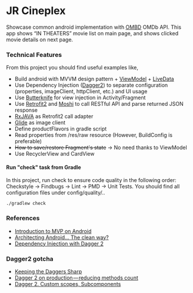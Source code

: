 # JR Cineplex

Showcase common android implementation with [OMBD](http://www.omdbapi.com/) OMDb API. This app shows “IN THEATERS” movie list on main page, and shows clicked movie details on next page.

### Technical Features
From this project you should find useful examples like,

* Build android with MVVM design pattern + [ViewModel](https://developer.android.com/topic/libraries/architecture/viewmodel.html) + [LiveData](https://developer.android.com/topic/libraries/architecture/livedata.html)
* Use Dependency Injection ([Dagger2](http://google.github.io/dagger/)) to separate configuration (properties, imageClient, httpClient, etc.) and UI usage
* Use [Butterknife](https://github.com/JakeWharton/butterknife) for view injection in Activity/Fragment
* Use [Retrofit2](http://square.github.io/retrofit/) and [Moshi](https://github.com/square/moshi) to call RESTful API and parse returned JSON response
* [RxJAVA](https://github.com/ReactiveX/RxJava) as Retrofit2 call adapter
* [Glide](https://github.com/bumptech/glide) as image client
* Define productFlavors in gradle script
* Read properties from /res/raw resource (However, BuildConfig is preferable)
* <s>How to save/restore Fragment's state</s> -> No need thanks to ViewModel
* Use RecyclerView and CardView


#### Run "check" task from Gradle

In this project, run check to ensure code quality in the following order: Checkstyle -> Findbugs -> Lint -> PMD -> Unit Tests.  You should find all configuration files under config/quality/..

```
./gradlew check
```

### References
- [Introduction to MVP on Android](https://github.com/konmik/konmik.github.io/wiki/Introduction-to-Model-View-Presenter-on-Android)
- [Architecting Android… The clean way?](http://fernandocejas.com/2014/09/03/architecting-android-the-clean-way/)
- [Dependency Injection with Dagger 2](https://guides.codepath.com/android/Dependency-Injection-with-Dagger-2)

### Dagger2 gotcha
* [Keeping the Daggers Sharp](https://medium.com/square-corner-blog/keeping-the-daggers-sharp-%EF%B8%8F-230b3191c3f)
* [Dagger 2 on production — reducing methods count](https://medium.com/azimolabs/dagger-2-on-production-reducing-methods-count-5a13ff671e30)
* [Dagger 2. Custom scopes, Subcomponents](https://proandroiddev.com/dagger-2-part-ii-custom-scopes-component-dependencies-subcomponents-697c1fa1cfc)
